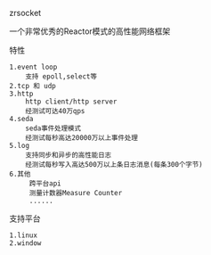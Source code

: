 zrsocket

一个非常优秀的Reactor模式的高性能网络框架

特性

    1.event loop
        支持 epoll,select等        
    2.tcp 和 udp    
    3.http
        http client/http server
        经测试可达40万qps
    4.seda
        seda事件处理模式
        经测试每秒高达20000万以上事件处理        
    5.log
        支持同步和异步的高性能日志
        经测试每秒写入高达500万以上条日志消息(每条300个字节)
    6.其他
         跨平台api
         测量计数器Measure Counter
         ......
    
支持平台

    1.linux
    2.window
